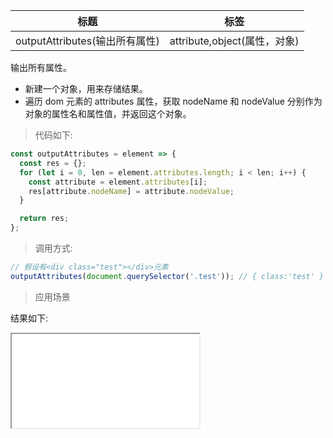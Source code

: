 | 标题                           | 标签                         |
| ------------------------------ | ---------------------------- |
| outputAttributes(输出所有属性) | attribute,object(属性，对象) |

输出所有属性。

- 新建一个对象，用来存储结果。
- 遍历 dom 元素的 attributes 属性，获取 nodeName 和 nodeValue 分别作为对象的属性名和属性值，并返回这个对象。

> 代码如下:

```js
const outputAttributes = element => {
  const res = {};
  for (let i = 0, len = element.attributes.length; i < len; i++) {
    const attribute = element.attributes[i];
    res[attribute.nodeName] = attribute.nodeValue;
  }

  return res;
};
```

> 调用方式:

```js
// 假设有<div class="test"></div>元素
outputAttributes(document.querySelector('.test')); // { class:'test' }
```

> 应用场景

<div class="code-editor" data-url="codes/javascript/html/outputAttributes.html" data-language="html"></div>

结果如下:

<iframe src="codes/javascript/html/outputAttributes.html"></iframe>
